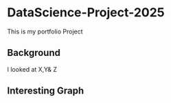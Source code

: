 # DataScience-Project-2025
This is my portfolio Project


## Background

I looked at X,Y& Z 

## Interesting Graph 
